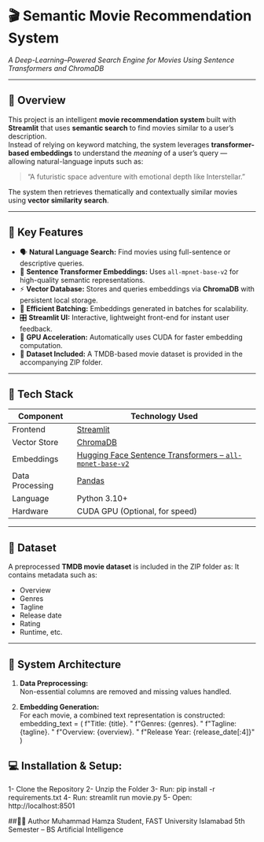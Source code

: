 # 🎬 Semantic Movie Recommendation System  
*A Deep-Learning–Powered Search Engine for Movies Using Sentence Transformers and ChromaDB*

---

## 🚀 Overview
This project is an intelligent **movie recommendation system** built with **Streamlit** that uses **semantic search** to find movies similar to a user’s description.  
Instead of relying on keyword matching, the system leverages **transformer-based embeddings** to understand the *meaning* of a user’s query — allowing natural-language inputs such as:

> “A futuristic space adventure with emotional depth like Interstellar.”

The system then retrieves thematically and contextually similar movies using **vector similarity search**.

---

## 🧠 Key Features
- 🗣 **Natural Language Search:** Find movies using full-sentence or descriptive queries.  
- 🧩 **Sentence Transformer Embeddings:** Uses `all-mpnet-base-v2` for high-quality semantic representations.  
- ⚡ **Vector Database:** Stores and queries embeddings via **ChromaDB** with persistent local storage.  
- 🧱 **Efficient Batching:** Embeddings generated in batches for scalability.  
- 🎛 **Streamlit UI:** Interactive, lightweight front-end for instant user feedback.  
- 🧮 **GPU Acceleration:** Automatically uses CUDA for faster embedding computation.  
- 💾 **Dataset Included:** A TMDB-based movie dataset is provided in the accompanying ZIP folder.  

---

## 🧰 Tech Stack
| Component | Technology Used |
|------------|-----------------|
| Frontend | [Streamlit](https://streamlit.io/) |
| Vector Store | [ChromaDB](https://www.trychroma.com/) |
| Embeddings | [Hugging Face Sentence Transformers – `all-mpnet-base-v2`](https://huggingface.co/sentence-transformers/all-mpnet-base-v2) |
| Data Processing | [Pandas](https://pandas.pydata.org/) |
| Language | Python 3.10+ |
| Hardware | CUDA GPU (Optional, for speed) |

---

## 📂 Dataset
A preprocessed **TMDB movie dataset** is included in the ZIP folder as:
It contains metadata such as: 
- Overview  
- Genres  
- Tagline  
- Release date  
- Rating  
- Runtime, etc.

---

## 🧩 System Architecture
1. **Data Preprocessing:**  
   Non-essential columns are removed and missing values handled.  

2. **Embedding Generation:**  
   For each movie, a combined text representation is constructed:
   embedding_text = (
       f"Title: {title}. "
       f"Genres: {genres}. "
       f"Tagline: {tagline}. "
       f"Overview: {overview}. "
       f"Release Year: {release_date[:4]}"
   )

 
## 💻 Installation & Setup:
1- Clone the Repository
2- Unzip the Folder
3- Run: pip install -r requirements.txt
4- Run: streamlit run movie.py
5- Open: http://localhost:8501


##🧑‍💻 Author
Muhammad Hamza
Student, FAST University Islamabad
5th Semester – BS Artificial Intelligence
